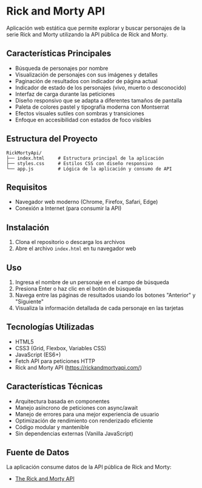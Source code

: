 # Rick and Morty API

Aplicación web estática que permite explorar y buscar personajes de la serie Rick and Morty utilizando la API pública de Rick and Morty.

## Características Principales

- Búsqueda de personajes por nombre
- Visualización de personajes con sus imágenes y detalles
- Paginación de resultados con indicador de página actual
- Indicador de estado de los personajes (vivo, muerto o desconocido)
- Interfaz de carga durante las peticiones
- Diseño responsivo que se adapta a diferentes tamaños de pantalla
- Paleta de colores pastel y tipografía moderna con Montserrat
- Efectos visuales sutiles con sombras y transiciones
- Enfoque en accesibilidad con estados de foco visibles

## Estructura del Proyecto

```
RickMortyApi/
├── index.html     # Estructura principal de la aplicación
├── styles.css     # Estilos CSS con diseño responsivo
└── app.js         # Lógica de la aplicación y consumo de API
```

## Requisitos

- Navegador web moderno (Chrome, Firefox, Safari, Edge)
- Conexión a Internet (para consumir la API)

## Instalación

1. Clona el repositorio o descarga los archivos
2. Abre el archivo `index.html` en tu navegador web

## Uso

1. Ingresa el nombre de un personaje en el campo de búsqueda
2. Presiona Enter o haz clic en el botón de búsqueda
3. Navega entre las páginas de resultados usando los botones "Anterior" y "Siguiente"
4. Visualiza la información detallada de cada personaje en las tarjetas

## Tecnologías Utilizadas

- HTML5
- CSS3 (Grid, Flexbox, Variables CSS)
- JavaScript (ES6+)
- Fetch API para peticiones HTTP
- Rick and Morty API (https://rickandmortyapi.com/)

## Características Técnicas

- Arquitectura basada en componentes
- Manejo asíncrono de peticiones con async/await
- Manejo de errores para una mejor experiencia de usuario
- Optimización de rendimiento con renderizado eficiente
- Código modular y mantenible
- Sin dependencias externas (Vanilla JavaScript)

## Fuente de Datos

La aplicación consume datos de la API pública de Rick and Morty:
- [The Rick and Morty API](https://rickandmortyapi.com/)


